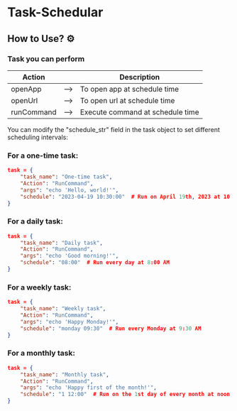 # **Task-Schedular**

## **How to Use? ⚙️**

### Task you can perform

| Action     |     | Description                      |
| ---------- | --- | -------------------------------- |
| openApp    | --> | To open app at schedule time     |
| openUrl    | --> | To open url at schedule time     |
| runCommand | --> | Execute command at schedule time |

You can modify the "schedule_str" field in the task object to set different scheduling intervals:

### **For a one-time task:**

```json
task = {
    "task_name": "One-time task",
    "Action": "RunCommand",
    "args": "echo 'Hello, world!'",
    "schedule": "2023-04-19 10:30:00"  # Run on April 19th, 2023 at 10:30 AM
}
```

### **For a daily task:**

```json
task = {
    "task_name": "Daily task",
    "Action": "RunCommand",
    "args": "echo 'Good morning!'",
    "schedule": "08:00"  # Run every day at 8:00 AM
}
```

### **For a weekly task:**

```json
task = {
    "task_name": "Weekly task",
    "Action": "RunCommand",
    "args": "echo 'Happy Monday!'",
    "schedule": "monday 09:30"  # Run every Monday at 9:30 AM
}
```

### **For a monthly task:**

```json
task = {
    "task_name": "Monthly task",
    "Action": "RunCommand",
    "args": "echo 'Happy first of the month!'",
    "schedule": "1 12:00"  # Run on the 1st day of every month at noon
}
```
